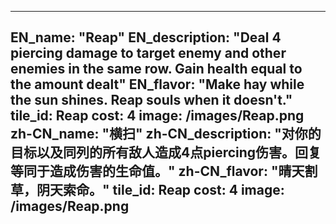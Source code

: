 ---

EN_name: "Reap"
EN_description: "Deal 4 piercing damage to target enemy and other enemies in the same row. Gain health equal to the amount dealt"
EN_flavor: "Make hay while the sun shines. Reap souls when it doesn't."
tile_id: Reap
cost: 4
image: /images/Reap.png
zh-CN_name: "横扫"
zh-CN_description: "对你的目标以及同列的所有敌人造成4点piercing伤害。回复等同于造成伤害的生命值。"
zh-CN_flavor: "晴天割草，阴天索命。"
tile_id: Reap
cost: 4
image: /images/Reap.png
---